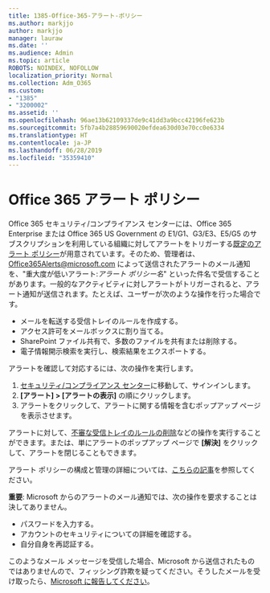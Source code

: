 ```yaml
---
title: 1385-Office-365-アラート-ポリシー
ms.author: markjjo
author: markjjo
manager: lauraw
ms.date: ''
ms.audience: Admin
ms.topic: article
ROBOTS: NOINDEX, NOFOLLOW
localization_priority: Normal
ms.collection: Adm_O365
ms.custom:
- "1385"
- "3200002"
ms.assetid: ''
ms.openlocfilehash: 96ae13b62109337de9c41dd3a9bcc42196fe623b
ms.sourcegitcommit: 5fb7a4b28859690020efdea630d03e70cc0e6334
ms.translationtype: HT
ms.contentlocale: ja-JP
ms.lasthandoff: 06/28/2019
ms.locfileid: "35359410"
---
```

# <a name="office-365-alert-policies"></a>Office 365 アラート ポリシー

Office 365 セキュリティ/コンプライアンス センターには、Office 365 Enterprise または Office 365 US Government の E1/G1、G3/E3、E5/G5 のサブスクリプションを利用している組織に対してアラートをトリガーする[既定のアラート ポリシー](https://docs.microsoft.com/office365/securitycompliance/alert-policies#default-alert-policies)が用意されています。そのため、管理者は、Office365Alerts@microsoft.com によって送信されたアラートのメール通知を、"重大度が低いアラート:*アラート ポリシー名*" といった件名で受信することがあります。一般的なアクティビティに対しアラートがトリガーされると、アラート通知が送信されます。たとえば、ユーザーが次のような操作を行った場合です。

- メールを転送する受信トレイのルールを作成する。
- アクセス許可をメールボックスに割り当てる。
- SharePoint ファイル共有で、多数のファイルを共有または削除する。
- 電子情報開示検索を実行し、検索結果をエクスポートする。

アラートを確認して対応するには、次の操作を実行します。

1. [セキュリティ/コンプライアンス センター](https://protection.office.com)に移動して、サインインします。
2. **[アラート] > [アラートの表示]** の順にクリックします。
3. アラートをクリックして、アラートに関する情報を含むポップアップ ページを表示させます。

アラートに対して、[不審な受信トレイのルールの削除](https://docs.microsoft.com/office365/securitycompliance/responding-to-a-compromised-email-account)などの操作を実行することができます。または、単にアラートのポップアップ ページで **[解決]** をクリックして、アラートを閉じることもできます。

アラート ポリシーの構成と管理の詳細については、[こちらの記事](https://docs.microsoft.com/office365/securitycompliance/alert-policies)を参照してください。

**重要**: Microsoft からのアラートのメール通知では、次の操作を要求することは決してありません。

- パスワードを入力する。
- アカウントのセキュリティについての詳細を確認する。
- 自分自身を再認証する。

このようなメール メッセージを受信した場合、Microsoft から送信されたものではありませんので、フィッシング詐欺を疑ってください。そうしたメールを受け取ったら、[Microsoft に報告してください](https://docs.microsoft.com/office365/SecurityCompliance/report-junk-email-and-phishing-scams-in-outlook-on-the-web-eop)。